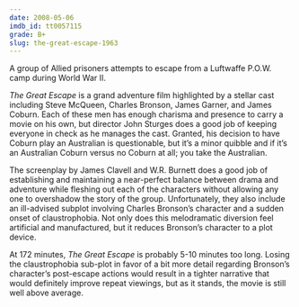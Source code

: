 ```yaml
---
date: 2008-05-06
imdb_id: tt0057115
grade: B+
slug: the-great-escape-1963
---
```


A group of Allied prisoners attempts to escape from a Luftwaffe P.O.W. camp during World War II.

_The Great Escape_ is a grand adventure film highlighted by a stellar cast including Steve McQueen, Charles Bronson, James Garner, and James Coburn. Each of these men has enough charisma and presence to carry a movie on his own, but director John Sturges does a good job of keeping everyone in check as he manages the cast. Granted, his decision to have Coburn play an Australian is questionable, but it’s a minor quibble and if it’s an Australian Coburn versus no Coburn at all; you take the Australian.

The screenplay by James Clavell and W.R. Burnett does a good job of establishing and maintaining a near-perfect balance between drama and adventure while fleshing out each of the characters without allowing any one to overshadow the story of the group. Unfortunately, they also include an ill-advised subplot involving Charles Bronson’s character and a sudden onset of claustrophobia. Not only does this melodramatic diversion feel artificial and manufactured, but it reduces Bronson’s character to a plot device.

At 172 minutes, _The Great Escape_ is probably 5-10 minutes too long. Losing the claustrophobia sub-plot in favor of a bit more detail regarding Bronson’s character’s post-escape actions would result in a tighter narrative that would definitely improve repeat viewings, but as it stands, the movie is still well above average.
